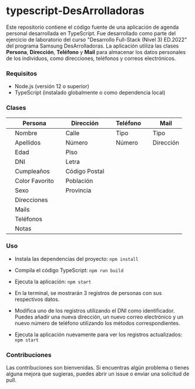 # typescript-DesArrolladoras
Este repositorio contiene el código fuente de una aplicación de agenda personal desarrollada en TypeScript. Fue desarrollado como parte del ejercicio de laboratorio del curso "Desarrollo Full-Stack (Nivel 3) ED.2022" del programa Samsung DesArrolladoras. La aplicación utiliza las clases **Persona**, **Dirección**, **Teléfono** y **Mail** para almacenar los datos personales de los individuos, como direcciones, teléfonos y correos electrónicos.

### Requisitos
- Node.js (versión 12 o superior)
- TypeScript (instalado globalmente o como dependencia local)

### Clases
|  | Persona |  | Dirección |  | Teléfono |  | Mail |
|- |----------|-|----------|-|----------|-|----------|
|  | Nombre |  | Calle |  | Tipo |  | Tipo |
|  | Apellidos |  | Número |  | Número |  | Dirección |
|  | Edad |  | Piso |
|  | DNI |  | Letra |
|  | Cumpleaños |  | Código Postal |
|  | Color Favorito |  | Población |
|  | Sexo |  | Provincia |
|  | Direcciones |
|  | Mails |
|  | Teléfonos |
|  | Notas |


### Uso
- Instala las dependencias del proyecto:
`npm install`

- Compila el código TypeScript:
`npm run build`

- Ejecuta la aplicación:
`npm start`

- En la terminal, se mostrarán 3 registros de personas con sus respectivos datos.

- Modifica uno de los registros utilizando el DNI como identificador. Puedes añadir una nueva dirección, un nuevo correo electrónico y un nuevo número de teléfono utilizando los métodos correspondientes.

- Ejecuta la aplicación nuevamente para ver los registros actualizados:
`npm start`

### Contribuciones
Las contribuciones son bienvenidas. Si encuentras algún problema o tienes alguna mejora que sugieras, puedes abrir un issue o enviar una solicitud de pull.
